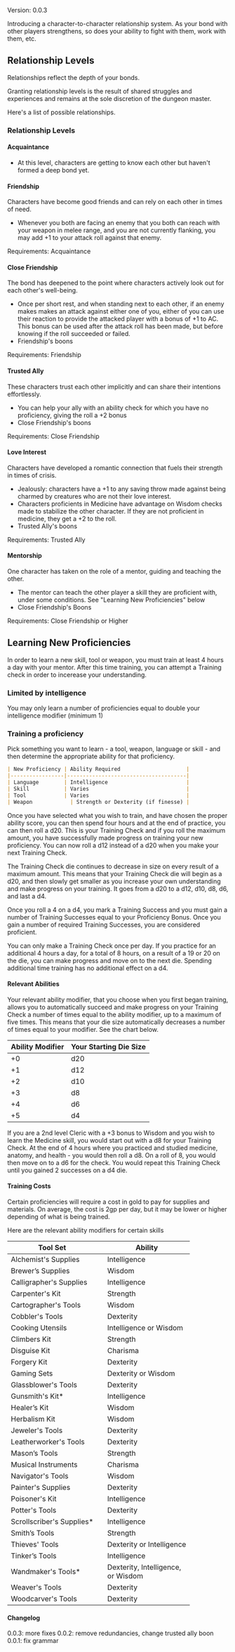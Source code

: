 Version: 0.0.3

Introducing a character-to-character relationship system. As your bond with other players strengthens, so does your ability to fight with them, work with them, etc. 

## Relationship Levels

Relationships reflect the depth of your bonds.

Granting relationship levels is the result of shared struggles and experiences and remains at the sole discretion of the dungeon master.  
  
Here's a list of possible relationships.

### Relationship Levels

#### Acquaintance

 - At this level, characters are getting to know each other but haven't formed a deep bond yet.

#### Friendship

Characters have become good friends and can rely on each other in times of need.

 - Whenever you both are facing an enemy that you both can reach with your weapon in melee range, and you are not currently flanking, you may add +1 to your attack roll against that enemy. 

Requirements: Acquaintance

#### Close Friendship

The bond has deepened to the point where characters actively look out for each other's well-being.    
 
  - Once per short rest, and when standing next to each other, if an enemy makes makes an attack against either one of you, either of you can use their reaction to provide the attacked player with a bonus of +1 to AC. This bonus can be used after the attack roll has been made, but before knowing if the roll succeeded or failed. 
  - Friendship's boons

Requirements: Friendship

#### Trusted Ally

These characters trust each other implicitly and can share their intentions effortlessly.

 - You can help your ally with an ability check for which you have no proficiency, giving the roll a +2 bonus
 - Close Friendship's boons
 
 Requirements: Close Friendship

#### Love Interest

Characters have developed a romantic connection that fuels their strength in times of crisis.

- Jealously: characters have a +1 to any saving throw made against being charmed by creatures who are not their love interest.
- Characters proficients in Medicine have advantage on Wisdom checks made to stabilize the other character. If they are not proficient in medicine, they get a +2 to the roll.
- Trusted Ally's boons

Requirements: Trusted Ally

#### Mentorship

One character has taken on the role of a mentor, guiding and teaching the other.    

 - The mentor can teach the other player a skill they are proficient with, under some conditions. See "Learning New Proficiencies" below
 - Close Friendship's Boons

Requirements: Close Friendship or Higher

## Learning New Proficiencies

In order to learn a new skill, tool or weapon, you must train at least 4 hours a day with your mentor. After this time training, you can attempt a Training check in order to incerease your understanding. 

### Limited by intelligence

You may only learn a number of proficiencies equal to double your intelligence modifier (minimum 1)

### Training a proficiency

Pick something you want to learn - a tool, weapon, language or skill - and then determine the appropriate ability for that proficiency. 

```markdown
| New Proficiency | Ability Required                     |
|-----------------|--------------------------------------|
| Language        | Intelligence                         |
| Skill           | Varies                               |
| Tool            | Varies                               |
| Weapon            | Strength or Dexterity (if finesse) |
```


Once you have selected what you wish to train, and have chosen the proper ability score, you can then spend four hours and at the end of practice, you can then roll a d20. This is your Training Check and if you roll the maximum amount, you have successfully made progress on training your new proficiency. You can now roll a d12 instead of a d20 when you make your next Training Check.

The Training Check die continues to decrease in size on every result of a maximum amount. This means that your Training Check die will begin as a d20, and then slowly get smaller as you increase your own understanding and make progress on your training. It goes from a d20 to a d12, d10, d8, d6, and last a d4.

Once you roll a 4 on a d4, you mark a Training Success and you must gain a number of Training Successes equal to your Proficiency Bonus. Once you gain a number of required Training Successes, you are considered proficient.

You can only make a Training Check once per day. If you practice for an additional 4 hours a day, for a total of 8 hours, on a result of a 19 or 20 on the die, you can make progress and move on to the next die. Spending additional time training has no additional effect on a d4.

#### Relevant Abilities

Your relevant ability modifier, that you choose when you first began training, allows you to automatically succeed and make progress on your Training Check a number of times equal to the ability modifier, up to a maximum of five times. This means that your die size automatically decreases a number of times equal to your modifier. See the chart below.

|Ability Modifier|Your Starting Die Size|
|---|---|
|+0|d20|
|+1|d12|
|+2|d10|
|+3|d8|
|+4|d6|
|+5|d4|

If you are a 2nd level Cleric with a +3 bonus to Wisdom and you wish to learn the Medicine skill, you would start out with a d8 for your Training Check. At the end of 4 hours where you practiced and studied medicine, anatomy, and health - you would then roll a d8. On a roll of 8, you would then move on to a d6 for the check. You would repeat this Training Check until you gained 2 successes on a d4 die.

#### Training Costs

Certain proficiencies will require a cost in gold to pay for supplies and materials. On average, the cost is 2gp per day, but it may be lower or higher depending of what is being trained.

Here are the relevant ability modifiers for certain skills

|Tool Set||Ability|
|---|---|---|
|Alchemist's Supplies||Intelligence|
|Brewer’s Supplies||Wisdom|
|Calligrapher's Supplies||Intelligence|
|Carpenter's Kit||Strength|
|Cartographer's Tools||Wisdom|
|Cobbler's Tools||Dexterity|
|Cooking Utensils||Intelligence or Wisdom|
|Climbers Kit||Strength|
|Disguise Kit||Charisma|
|Forgery Kit||Dexterity|
|Gaming Sets||Dexterity or Wisdom|
|Glassblower's Tools||Dexterity|
|Gunsmith's Kit*||Intelligence|
|Healer’s Kit||Wisdom|
|Herbalism Kit||Wisdom|
|Jeweler's Tools||Dexterity|
|Leatherworker's Tools||Dexterity|
|Mason’s Tools||Strength|
|Musical Instruments||Charisma|
|Navigator's Tools||Wisdom|
|Painter's Supplies||Dexterity|
|Poisoner's Kit||Intelligence|
|Potter's Tools||Dexterity|
|Scrollscriber's Supplies*||Intelligence|
|Smith’s Tools||Strength|
|Thieves' Tools||Dexterity or Intelligence|
|Tinker’s Tools||Intelligence|
|Wandmaker's Tools*||Dexterity, Intelligence,  <br>or Wisdom|
|Weaver's Tools||Dexterity|
|Woodcarver's Tools||Dexterity|

#### Changelog

0.0.3: more fixes
0.0.2: remove redundancies, change trusted ally boon
0.0.1: fix grammar